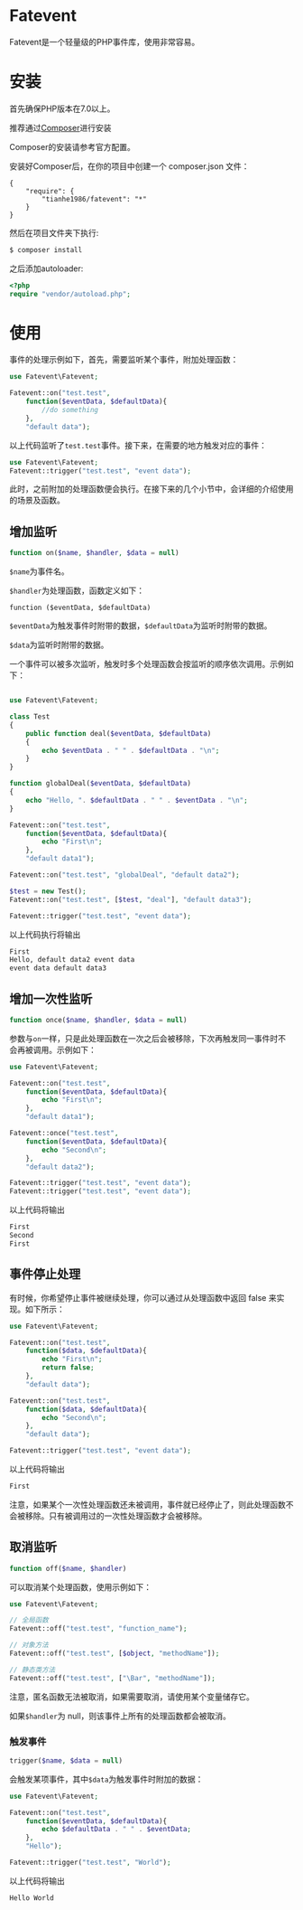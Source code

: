# Fatevent
Fatevent是一个轻量级的PHP事件库，使用非常容易。

# 安装
首先确保PHP版本在7.0以上。

推荐通过[Composer](https://getcomposer.org/)进行安装

Composer的安装请参考官方配置。

安装好Composer后，在你的项目中创建一个 composer.json 文件：
```
{
    "require": {
        "tianhe1986/fatevent": "*"
    }
}
```

然后在项目文件夹下执行:
```bash
$ composer install
```

之后添加autoloader:
```php
<?php
require "vendor/autoload.php";
```

# 使用
事件的处理示例如下，首先，需要监听某个事件，附加处理函数：
```php
use Fatevent\Fatevent;

Fatevent::on("test.test",
    function($eventData, $defaultData){
        //do something
    },
    "default data");
```

以上代码监听了`test.test`事件。接下来，在需要的地方触发对应的事件：
```php
use Fatevent\Fatevent;
Fatevent::trigger("test.test", "event data");
```

此时，之前附加的处理函数便会执行。在接下来的几个小节中，会详细的介绍使用的场景及函数。

## 增加监听
```php
function on($name, $handler, $data = null)
```
`$name`为事件名。

`$handler`为处理函数，函数定义如下：
```
function ($eventData, $defaultData)
```
`$eventData`为触发事件时附带的数据，`$defaultData`为监听时附带的数据。

`$data`为监听时附带的数据。

一个事件可以被多次监听，触发时多个处理函数会按监听的顺序依次调用。示例如下：
```php

use Fatevent\Fatevent;

class Test
{
    public function deal($eventData, $defaultData)
    {
        echo $eventData . " " . $defaultData . "\n";
    }
}

function globalDeal($eventData, $defaultData)
{
    echo "Hello, ". $defaultData . " " . $eventData . "\n";
}

Fatevent::on("test.test",
    function($eventData, $defaultData){
        echo "First\n";
    },
    "default data1");

Fatevent::on("test.test", "globalDeal", "default data2");

$test = new Test();
Fatevent::on("test.test", [$test, "deal"], "default data3");

Fatevent::trigger("test.test", "event data");
```

以上代码执行将输出
```bash
First
Hello, default data2 event data
event data default data3
```

## 增加一次性监听
```php
function once($name, $handler, $data = null)
```
参数与`on`一样，只是此处理函数在一次之后会被移除，下次再触发同一事件时不会再被调用。示例如下：
```php
use Fatevent\Fatevent;

Fatevent::on("test.test",
    function($eventData, $defaultData){
        echo "First\n";
    },
    "default data1");

Fatevent::once("test.test",
    function($eventData, $defaultData){
        echo "Second\n";
    },
    "default data2");

Fatevent::trigger("test.test", "event data");
Fatevent::trigger("test.test", "event data");
```

以上代码将输出
```bash
First
Second
First
```

## 事件停止处理
有时候，你希望停止事件被继续处理，你可以通过从处理函数中返回 false 来实现。如下所示：
```php
use Fatevent\Fatevent;

Fatevent::on("test.test",
    function($data, $defaultData){
        echo "First\n";
        return false;
    },
    "default data");

Fatevent::on("test.test",
    function($data, $defaultData){
        echo "Second\n";
    },
    "default data");

Fatevent::trigger("test.test", "event data");
```

以上代码将输出
```bash
First
```

注意，如果某个一次性处理函数还未被调用，事件就已经停止了，则此处理函数不会被移除。只有被调用过的一次性处理函数才会被移除。

## 取消监听
```php
function off($name, $handler)
```
可以取消某个处理函数，使用示例如下：
```php
use Fatevent\Fatevent;

// 全局函数
Fatevent::off("test.test", "function_name");

// 对象方法
Fatevent::off("test.test", [$object, "methodName"]);

// 静态类方法
Fatevent::off("test.test", ["\Bar", "methodName"]);
```

注意，匿名函数无法被取消，如果需要取消，请使用某个变量储存它。

如果`$handler`为 null，则该事件上所有的处理函数都会被取消。

### 触发事件
```php
trigger($name, $data = null)
```
会触发某项事件，其中`$data`为触发事件时附加的数据：
```php
use Fatevent\Fatevent;

Fatevent::on("test.test",
    function($eventData, $defaultData){
        echo $defaultData . " " . $eventData;
    },
    "Hello");

Fatevent::trigger("test.test", "World");
```

以上代码将输出
```bash
Hello World
```
